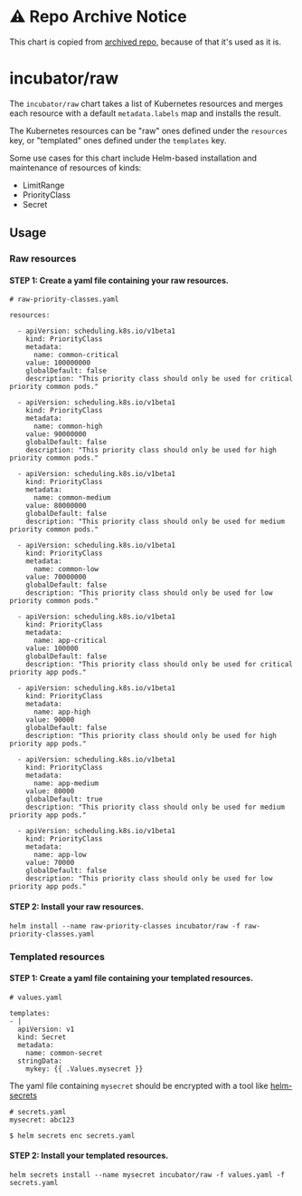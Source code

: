 # ⚠️ Repo Archive Notice

This chart is copied from [archived repo](https://github.com/helm/charts/tree/master/incubator/raw), because of that it's used as it is.

# incubator/raw

The `incubator/raw` chart takes a list of Kubernetes resources and
merges each resource with a default `metadata.labels` map and installs
the result.

The Kubernetes resources can be "raw" ones defined under the `resources` key, or "templated" ones defined under the `templates` key.

Some use cases for this chart include Helm-based installation and
maintenance of resources of kinds:
- LimitRange
- PriorityClass
- Secret

## Usage

### Raw resources

#### STEP 1: Create a yaml file containing your raw resources.

```
# raw-priority-classes.yaml

resources:

  - apiVersion: scheduling.k8s.io/v1beta1
    kind: PriorityClass
    metadata:
      name: common-critical
    value: 100000000
    globalDefault: false
    description: "This priority class should only be used for critical priority common pods."

  - apiVersion: scheduling.k8s.io/v1beta1
    kind: PriorityClass
    metadata:
      name: common-high
    value: 90000000
    globalDefault: false
    description: "This priority class should only be used for high priority common pods."

  - apiVersion: scheduling.k8s.io/v1beta1
    kind: PriorityClass
    metadata:
      name: common-medium
    value: 80000000
    globalDefault: false
    description: "This priority class should only be used for medium priority common pods."

  - apiVersion: scheduling.k8s.io/v1beta1
    kind: PriorityClass
    metadata:
      name: common-low
    value: 70000000
    globalDefault: false
    description: "This priority class should only be used for low priority common pods."

  - apiVersion: scheduling.k8s.io/v1beta1
    kind: PriorityClass
    metadata:
      name: app-critical
    value: 100000
    globalDefault: false
    description: "This priority class should only be used for critical priority app pods."

  - apiVersion: scheduling.k8s.io/v1beta1
    kind: PriorityClass
    metadata:
      name: app-high
    value: 90000
    globalDefault: false
    description: "This priority class should only be used for high priority app pods."

  - apiVersion: scheduling.k8s.io/v1beta1
    kind: PriorityClass
    metadata:
      name: app-medium
    value: 80000
    globalDefault: true
    description: "This priority class should only be used for medium priority app pods."

  - apiVersion: scheduling.k8s.io/v1beta1
    kind: PriorityClass
    metadata:
      name: app-low
    value: 70000
    globalDefault: false
    description: "This priority class should only be used for low priority app pods."
```

#### STEP 2: Install your raw resources.

```
helm install --name raw-priority-classes incubator/raw -f raw-priority-classes.yaml
```

### Templated resources

#### STEP 1: Create a yaml file containing your templated resources.

```
# values.yaml

templates:
- |
  apiVersion: v1
  kind: Secret
  metadata:
    name: common-secret
  stringData:
    mykey: {{ .Values.mysecret }}
```

The yaml file containing `mysecret` should be encrypted with a tool like [helm-secrets](https://github.com/futuresimple/helm-secrets)

```
# secrets.yaml
mysecret: abc123
```

```
$ helm secrets enc secrets.yaml
```

#### STEP 2: Install your templated resources.

```
helm secrets install --name mysecret incubator/raw -f values.yaml -f secrets.yaml
```
